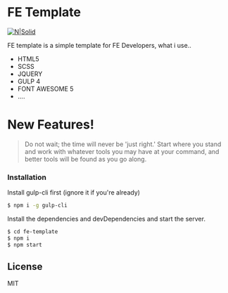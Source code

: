 # FE Template

[![N|Solid](https://i.imgur.com/BmorCRp.png)](https://www.facebook.com/Cheatsomething)

FE template is a simple template for FE Developers,
what i use..

- HTML5
- SCSS
- JQUERY
- GULP 4
- FONT AWESOME 5
- ....

# New Features!

> Do not wait; the time will never be 'just right.' Start where you stand
> and work with whatever tools you may have at your command,
> and better tools will be found as you go along.

### Installation

Install gulp-cli first (ignore it if you're already)

```sh
$ npm i -g gulp-cli
```

Install the dependencies and devDependencies and start the server.

```sh
$ cd fe-template
$ npm i
$ npm start
```

## License

MIT
